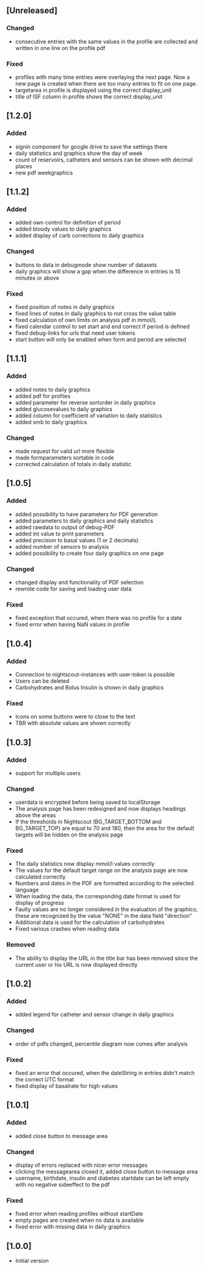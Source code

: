 ## [Unreleased]
### Changed
- consecutive entries with the same values in the profile are collected and written in one line on the profile pdf

### Fixed
- profiles with many time entries were overlaying the next page. Now a new page is created when there are too many entries to fit on one page.
- targetarea in profile is displayed using the correct display_unit
- title of ISF column in profile shows the correct display_unit 

## [1.2.0]
### Added
- signin component for google drive to save the settings there
- daily statistics and graphics show the day of week
- count of reservoirs, catheters and sensors can be shown with decimal places
- new pdf weekgraphics

## [1.1.2]
### Added
- added own control for definition of period
- added bloody values to daily graphics
- added display of carb corrections to daily graphics

### Changed
- buttons to data in debugmode show number of datasets
- daily graphics will show a gap when the difference in entries is 15 minutes or above

### Fixed 
- fixed position of notes in daily graphics
- fixed lines of notes in daily graphics to not cross the value table
- fixed calculation of own limits on analysis pdf in mmol/L
- fixed calendar control to set start and end correct if period is defined
- fixed debug-links for urls that need user tokens
- start button will only be enabled when form and period are selected

## [1.1.1]
### Added
- added notes to daily graphics
- added pdf for profiles
- added parameter for reverse sortorder in daily graphics
- added glucosevalues to daily graphics
- added column for coefficient of variation to daily statistics
- added smb to daily graphics
 
### Changed
- made request for valid url more flexible
- made formparameters sortable in code
- corrected calculation of totals in daily statistic

## [1.0.5]
### Added
- added possibility to have parameters for PDF generation
- added parameters to daily graphics and daily statistics
- added rawdata to output of debug-PDF
- added int value to print parameters
- added precision to basal values (1 or 2 decimals) 
- added number of sensors to analysis
- added possibility to create four daily graphics on one page

### Changed
- changed display and functionality of PDF selection
- rewrote code for saving and loading user data

### Fixed
- fixed exception that occured, when there was no profile for a date
- fixed error when having NaN values in profile

## [1.0.4]
### Added
- Connection to nightscout-instances with user-token is possible
- Users can be deleted
- Carbohydrates and Bolus Insulin is shown in daily graphics

### Fixed
- Icons on some buttons were to close to the text
- TBR with absolute values are shown correctly

## [1.0.3]
### Added
- support for multiple users 

### Changed
- userdata is encrypted before being saved to localStorage
- The analysis page has been redesigned and now displays headings above the areas
- If the thresholds in Nightscout (BG_TARGET_BOTTOM and BG_TARGET_TOP) are equal to 70 and 180, then the area for the default targets will be hidden on the analysis page 

### Fixed
- The daily statistics now display mmol/l values ​​correctly
- The values ​​for the default target range on the analysis page are now calculated correctly
- Numbers and dates in the PDF are formatted according to the selected language
- When loading the data, the corresponding date format is used for display of progress
- Faulty values ​​are no longer considered in the evaluation of the graphics; these are recognized by the value "NONE" in the data field "direction"
- Additional data is used for the calculation of carbohydrates
- Fixed various crashes when reading data

### Removed
- The ability to display the URL in the title bar has been removed since the current user or his URL is now displayed directly

## [1.0.2]
### Added
- added legend for catheter and sensor change in daily graphics

### Changed
- order of pdfs changed, percentile diagram now comes after analysis

### Fixed
- fixed an error that occured, when the dateString in entries didn't match the correct UTC format
- fixed display of basalrate for high values

## [1.0.1]
### Added
- added close button to message area

### Changed
- display of errors replaced with nicer error messages
- clicking the messagearea closed it, added close button to message area
- username, birthdate, insulin and diabetes startdate can be left empty with no negative sideeffect to the pdf

### Fixed
- fixed error when reading profiles without startDate
- empty pages are created when no data is available
- fixed error with missing data in daily graphics

## [1.0.0]
- Initial version
